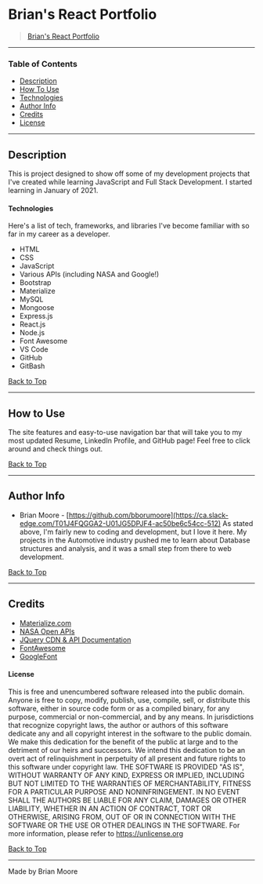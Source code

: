 # Brian's React Portfolio
> [Brian's React Portfolio](https://bborumoore.github.io/web-portfolio/ )
---
### Table of Contents
- [Description](#description)
- [How To Use](#how-to-use)
- [Technologies](#technologies)
- [Author Info](#author-info)
- [Credits](#credits)
- [License](#license) 

---
## Description
This is project designed to show off some of my development projects that I've created while learning JavaScript and Full Stack Development.  I started learning in January of 2021.
#### Technologies
Here's a list of tech, frameworks, and libraries I've become familiar with so far in my career as a developer.
- HTML
- CSS
- JavaScript
- Various APIs (including NASA and Google!)
- Bootstrap
- Materialize
- MySQL
- Mongoose
- Express.js
- React.js
- Node.js
- Font Awesome
- VS Code
- GitHub
- GitBash 
  
[Back to Top](#table-of-contents)

---
## How to Use
The site features and easy-to-use navigation bar that will take you to my most updated Resume, LinkedIn Profile, and GitHub page!  Feel free to click around and check things out. 
  
[Back to Top](#table-of-contents)

---
## Author Info
- Brian Moore - [https://github.com/bborumoore](https://ca.slack-edge.com/T01J4FQGGA2-U01JG5DPJF4-ac50be6c54cc-512)
As stated above, I'm fairly new to coding and development, but I love it here.  My projects in the Automotive industry pushed me to learn about Database structures and analysis, and it was a small step from there to web development.
  
[Back to Top](#table-of-contents)

---
## Credits
- [Materialize.com](https://materializecss.com/)
- [NASA Open APIs](https://api.nasa.gov/)
- [JQuery CDN & API Documentation](https://code.jquery.com/)
- [FontAwesome](https://fontawesome.com/)
- [GoogleFont](https://fonts.google.com/)  

#### License ####
This is free and unencumbered software released into the public domain.
Anyone is free to copy, modify, publish, use, compile, sell, or
distribute this software, either in source code form or as a compiled
binary, for any purpose, commercial or non-commercial, and by any
means.
In jurisdictions that recognize copyright laws, the author or authors
of this software dedicate any and all copyright interest in the
software to the public domain. We make this dedication for the benefit
of the public at large and to the detriment of our heirs and
successors. We intend this dedication to be an overt act of
relinquishment in perpetuity of all present and future rights to this
software under copyright law.
THE SOFTWARE IS PROVIDED "AS IS", WITHOUT WARRANTY OF ANY KIND,
EXPRESS OR IMPLIED, INCLUDING BUT NOT LIMITED TO THE WARRANTIES OF
MERCHANTABILITY, FITNESS FOR A PARTICULAR PURPOSE AND NONINFRINGEMENT.
IN NO EVENT SHALL THE AUTHORS BE LIABLE FOR ANY CLAIM, DAMAGES OR
OTHER LIABILITY, WHETHER IN AN ACTION OF CONTRACT, TORT OR OTHERWISE,
ARISING FROM, OUT OF OR IN CONNECTION WITH THE SOFTWARE OR THE USE OR
OTHER DEALINGS IN THE SOFTWARE.
For more information, please refer to <https://unlicense.org>
   
[Back to Top](#table-of-contents)

---
Made by Brian Moore 

